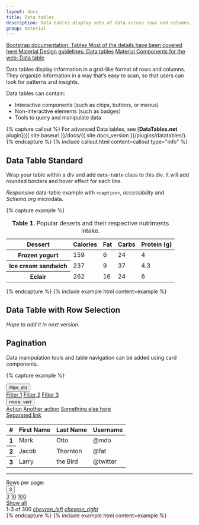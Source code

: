 ```yaml
---
layout: docs
title: Data tables
description: Data tables display sets of data across rows and columns.
group: material
---
```


<div class="list-group my-lg-5">
    <a href="{{ site.baseurl }}/docs/{{ site.docs_version }}/content/tables/" target="_blank" class="list-group-item list-group-item-action d-flex list-group-item-two-line font-weight-bold">
      <span class="list-group-item-icon lgi-icon-bs"></span>
      <span class="list-group-item-text">
        <span>Bootstrap documentation: Tables</span>
        <span>Most of the details have been covered here</span>
      </span>
    </a>
    <a href="https://material.io/components/data-tables" class="list-group-item list-group-item-action d-flex font-weight-bold">
      <span class="list-group-item-icon lgi-icon-md"></span>
      Material Design guidelines: Data tables</a>
    <a href="https://material-components.github.io/material-components-web-catalog/#/component/data-table" class="list-group-item list-group-item-action d-flex font-weight-bold">
      <span class="list-group-item-icon lgi-icon-mdc"></span>
      Material Components for the web: Data table</a>
</div>

Data tables display information in a grid-like format of rows and columns. They organize information in a way that’s easy to scan, so that users can look for patterns and insights.

Data tables can contain:

* Interactive components (such as chips, buttons, or menus)
* Non-interactive elements (such as badges)
* Tools to query and manipulate data

{% capture callout %}
For advanced Data tables, see [**DataTables.net** plugin]({{ site.baseurl }}/docs/{{ site.docs_version }}/plugins/datatables/).
{% endcapture %}
{% include callout.html content=callout type="info" %}

## Data Table Standard

Wrap your table within a div and add `data-table` class to this div. It will add rounded borders and hover effect for each line.

*Responsive* data-table example with `<caption>`, *accessibility* and *Schema.org* microdata.

{% capture example %}
<div class="data-table" role="region" aria-labelledby="table-caption01" tabindex="0">
  <table class="table" itemscope itemtype="https://schema.org/Table">
    <caption id="table-caption01" itemprop="about"><b>Table 1.</b> Popular deserts and their respective nutriments intake.</caption>
    <thead>
      <tr>
        <th scope="col">Dessert</th>
        <th scope="col" class="text-right">Calories</th>
        <th scope="col" class="text-right">Fat</th>
        <th scope="col" class="text-right">Carbs</th>
        <th scope="col" class="text-right">Protein (g)</th>
      </tr>
    </thead>
    <tbody>
      <tr>
        <th scope="row">Frozen yogurt</th>
        <td class="text-right">159</td>
        <td class="text-right">6</td>
        <td class="text-right">24</td>
        <td class="text-right">4</td>
      </tr>
      <tr>
        <th scope="row">Ice cream sandwich</th>
        <td class="text-right">237</td>
        <td class="text-right">9</td>
        <td class="text-right">37</td>
        <td class="text-right">4.3</td>
      </tr>
      <tr>
        <th scope="row">Eclair</th>
        <td class="text-right">262</td>
        <td class="text-right">16</td>
        <td class="text-right">24</td>
        <td class="text-right">6</td>
      </tr>
    </tbody>
  </table>
</div>
{% endcapture %}
{% include example.html content=example %}

## Data Table with Row Selection

*Hope to add it in next version.*

## Pagination

Data manipulation tools and table navigation can be added using card components.

{% capture example %}
<div class="card">
  <div class="card-header d-flex pr-0">
    <div class="dropdown">
      <button aria-expanded="false" aria-haspopup="true" class="btn btn-flat my-0" data-toggle="dropdown" id="cardTableDrop1" type="button"><i class="material-icons">filter_list</i></button>
      <div aria-labelledby="cardTableDrop1" class="dropdown-menu opdown-menu-right menu">
        <a class="dropdown-item" href="#">Filter 1</a>
        <a class="dropdown-item" href="#">Filter 2</a>
        <a class="dropdown-item" href="#">Filter 3</a>
      </div>
    </div>
    <div class="dropdown ml-auto">
      <button aria-expanded="false" aria-haspopup="true" class="btn btn-flat my-0" data-toggle="dropdown" id="cardTableDrop2" type="button"><i class="material-icons">more_vert</i></button>
      <div aria-labelledby="cardTableDrop2" class="dropdown-menu dropdown-menu-right menu">
        <a class="dropdown-item" href="#">Action</a>
        <a class="dropdown-item" href="#">Another action</a>
        <a class="dropdown-item" href="#">Something else here</a>
        <div class="dropdown-divider"></div>
        <a class="dropdown-item" href="#">Separated link</a>
      </div>
    </div>
  </div>
  <table class="table mb-0">
    <thead>
      <tr>
        <th scope="col">#</th>
        <th scope="col">First Name</th>
        <th scope="col">Last Name</th>
        <th scope="col">Username</th>
      </tr>
    </thead>
    <tbody>
      <tr>
        <th scope="row">1</th>
        <td>Mark</td>
        <td>Otto</td>
        <td>@mdo</td>
      </tr>
      <tr>
        <th scope="row">2</th>
        <td>Jacob</td>
        <td>Thornton</td>
        <td>@fat</td>
      </tr>
      <tr>
        <th scope="row">3</th>
        <td>Larry</td>
        <td>the Bird</td>
        <td>@twitter</td>
      </tr>
    </tbody>
  </table>
  <hr class="my-0 w-100">
  <div class="card-actions align-items-center justify-content-end">
    <span class="align-self-center mb-1 mx-1 text-muted">Rows per page:</span>
    <div class="dropdown">
      <button aria-expanded="false" aria-haspopup="true" class="btn btn-flat dropdown-toggle" data-toggle="dropdown" type="button">3</button>
      <div class="dropdown-menu dropdown-menu-right menu">
        <a class="dropdown-item active" href="#">3</a>
        <a class="dropdown-item" href="#">10</a>
        <a class="dropdown-item" href="#">100</a>
        <div class="dropdown-divider"></div>
        <a class="dropdown-item" href="#">Show all</a>
      </div>
    </div>
    <span class="align-self-center mb-1 mr-2">1-3 of 300</span>
    <a class="btn btn-flat" href="#"><i class="material-icons">chevron_left</i></a>
    <a class="btn btn-flat" href="#"><i class="material-icons">chevron_right</i></a>
  </div>
</div>
{% endcapture %}
{% include example.html content=example %}
